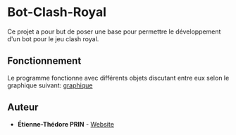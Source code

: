 # Bot-Clash-Royal
Ce projet a pour but de poser une base pour permettre le développement d'un bot pour le jeu clash royal.

## Fonctionnement
Le programme fonctionne avec différents objets discutant entre eux selon le graphique suivant:
[graphique](Graphe_fonctionnement.png)


## Auteur

* **Étienne-Thédore PRIN** - [Website](https://prin.dev/)

